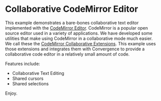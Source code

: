 # Collaborative CodeMirror Editor

This example demonstrates a bare-bones collaborative text editor implemented with the [CodeMirror Editor](https://codemirror.net/). CodeMirror is a popular open source editor used in a variety of applications.  We have developed some utilities that make using CodeMirror in a collaborative mode much easier. We call these the [CodeMirror Collaborative Extensions](https://github.com/convergencelabs/codemirror-collab-extt). This example uses those extensions and integrates them with Convergence to provide a collaborative code editor in a relatively small amount of code.

Features include:
- Collaborative Text Editing
- Shared cursors
- Shared selections

Enjoy.
